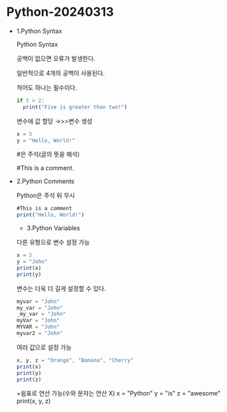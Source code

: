 # Python-20240313
- 1.Python Syntax
    
    Python Syntax
    
    공백이 없으면 오류가 발생한다.
    
    일반적으로 4개의 공백이 사용된다.
    
    적어도 하나는 필수이다.
    
    ```jsx
    if 5 > 2:
      print("Five is greater than two!")
    ```
    
    변수에 값 할당 →>>변수 생성
    
    ```jsx
    x = 5
    y = "Hello, World!"
    
    ```
    
    #은 주석(글의 뜻을 해석)

    #This is a comment.
 - 2.Python Comments
    
    Python은 주석 뒤 무시
    
    ```jsx
    #This is a comment
    print("Hello, World!")
    
    ```
    - 3.Python Variables
    
    다른 유형으로 변수 설정 가능
    
    ```jsx
    x = 5
    y = "John"
    print(x)
    print(y)
    
    ```
    
    변수는 더욱 더 길게 설정할 수 있다.
    
    ```jsx
    myvar = "John"
    my_var = "John"
    _my_var = "John"
    myVar = "John"
    MYVAR = "John"
    myvar2 = "John"
    
    ```
    
    여러 값으로 설정 가능
    
    ```jsx
    x, y, z = "Orange", "Banana", "Cherry"
    print(x)
    print(y)
    print(z)
    
    ```
    
    +쉼표로 연산 가능(수와 문자는 연산 X)
    x = "Python"
    y = "is"
    z = "awesome"
    print(x, y, z)


